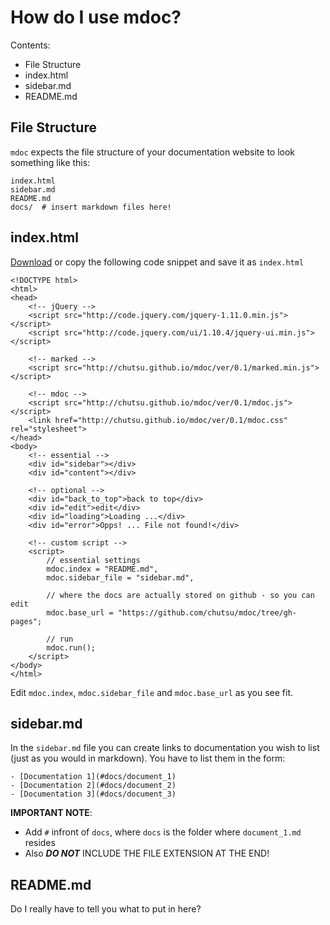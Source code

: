 # How do I use mdoc?

Contents:
- File Structure
- index.html
- sidebar.md
- README.md


## File Structure
`mdoc` expects the file structure of your documentation website to look
something like this:


    index.html
    sidebar.md
    README.md
    docs/  # insert markdown files here!

## index.html
[Download][index_file] or copy the following code snippet and save it as `index.html`

    <!DOCTYPE html>
    <html>
    <head>
        <!-- jQuery -->
        <script src="http://code.jquery.com/jquery-1.11.0.min.js"></script>
        <script src="http://code.jquery.com/ui/1.10.4/jquery-ui.min.js"></script>

        <!-- marked -->
        <script src="http://chutsu.github.io/mdoc/ver/0.1/marked.min.js"></script>

        <!-- mdoc -->
        <script src="http://chutsu.github.io/mdoc/ver/0.1/mdoc.js"></script>
        <link href="http://chutsu.github.io/mdoc/ver/0.1/mdoc.css" rel="stylesheet">
    </head>
    <body>
        <!-- essential -->
        <div id="sidebar"></div>
        <div id="content"></div>

        <!-- optional -->
        <div id="back_to_top">back to top</div>
        <div id="edit">edit</div>
        <div id="loading">Loading ...</div>
        <div id="error">Opps! ... File not found!</div>

        <!-- custom script -->
        <script>
            // essential settings
            mdoc.index = "README.md",
            mdoc.sidebar_file = "sidebar.md",

            // where the docs are actually stored on github - so you can edit
            mdoc.base_url = "https://github.com/chutsu/mdoc/tree/gh-pages";

            // run
            mdoc.run();
        </script>
    </body>
    </html>

Edit `mdoc.index`, `mdoc.sidebar_file` and `mdoc.base_url` as you see fit. 


## sidebar.md
In the `sidebar.md` file you can create links to documentation you wish to list
(just as you would in markdown). You have to list them in the form:


    - [Documentation 1](#docs/document_1)
    - [Documentation 2](#docs/document_2)
    - [Documentation 3](#docs/document_3)


**IMPORTANT NOTE**:
- Add `#` infront of `docs`, where `docs` is the folder where `document_1.md` resides
- Also ___DO NOT___ INCLUDE THE FILE EXTENSION AT THE END!

## README.md
Do I really have to tell you what to put in here?



[index_file]: http://github.com/chutsu/mdoc/ver/0.1/index.html
